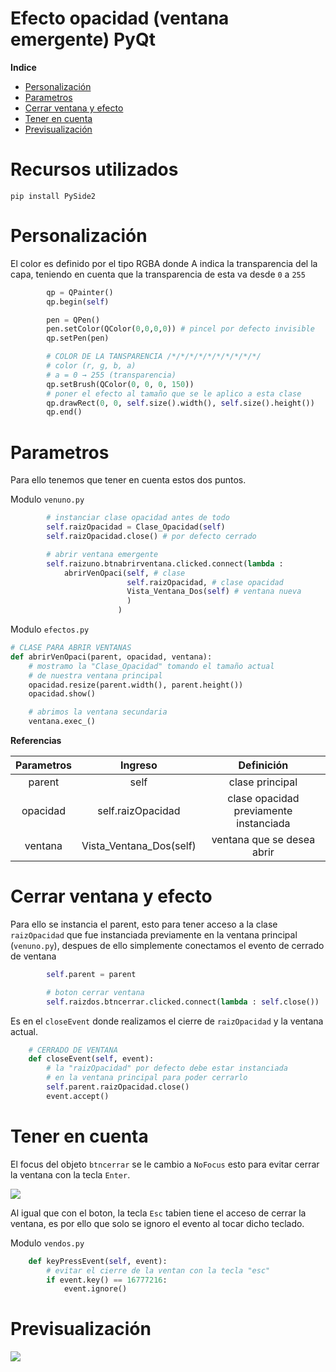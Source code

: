 # Efecto opacidad (ventana emergente) PyQt

**Indice**
  * [Personalización](#personalización)
  * [Parametros](#parametros)
  * [Cerrar ventana y efecto](#cerrar-ventana-y-efecto)
  * [Tener en cuenta](#tener-en-cuenta)
  * [Previsualización](#previsualización)

# Recursos utilizados

`pip install PySide2`

# Personalización

El color es definido por el tipo RGBA donde A indica la transparencia del la capa,  teniendo en cuenta que la transparencia de esta va desde `0` a `255`

```python
        qp = QPainter()
        qp.begin(self)

        pen = QPen()
        pen.setColor(QColor(0,0,0,0)) # pincel por defecto invisible
        qp.setPen(pen)

        # COLOR DE LA TANSPARENCIA /*/*/*/*/*/*/*/*/*/*/
        # color (r, g, b, a)
        # a = 0 → 255 (transparencia)
        qp.setBrush(QColor(0, 0, 0, 150))
        # poner el efecto al tamaño que se le aplico a esta clase
        qp.drawRect(0, 0, self.size().width(), self.size().height())
        qp.end()
```

# Parametros

Para ello tenemos que tener en cuenta estos dos puntos.

Modulo `venuno.py`
```python
        # instanciar clase opacidad antes de todo
        self.raizOpacidad = Clase_Opacidad(self)
        self.raizOpacidad.close() # por defecto cerrado

        # abrir ventana emergente
        self.raizuno.btnabrirventana.clicked.connect(lambda : 
            abrirVenOpaci(self, # clase
                          self.raizOpacidad, # clase opacidad
                          Vista_Ventana_Dos(self) # ventana nueva
                          )
                        )
```

Modulo `efectos.py`

```python
# CLASE PARA ABRIR VENTANAS
def abrirVenOpaci(parent, opacidad, ventana):
    # mostramo la "Clase_Opacidad" tomando el tamaño actual 
    # de nuestra ventana principal
    opacidad.resize(parent.width(), parent.height())
    opacidad.show()

    # abrimos la ventana secundaria
    ventana.exec_()
```

**Referencias**

|  Parametros | Ingreso  |  Definición |
| :------------: | :------------: | :------------: |
| parent  | self  |  clase principal |
|  opacidad |   self.raizOpacidad |  clase opacidad previamente instanciada |
|  ventana |  Vista_Ventana_Dos(self) |  ventana que se desea abrir |

# Cerrar ventana y efecto

Para ello se instancia el parent, esto para tener acceso a la clase `raizOpacidad` que fue instanciada previamente en la ventana principal (`venuno.py`), despues de ello simplemente conectamos el evento de cerrado de ventana

```python
        self.parent = parent

        # boton cerrar ventana
        self.raizdos.btncerrar.clicked.connect(lambda : self.close())
```

Es en el `closeEvent` donde realizamos el cierre de `raizOpacidad` y la ventana actual.

```python
    # CERRADO DE VENTANA
    def closeEvent(self, event):
        # la "raizOpacidad" por defecto debe estar instanciada 
        # en la ventana principal para poder cerrarlo
        self.parent.raizOpacidad.close()
        event.accept()
```

# Tener en cuenta

El focus del objeto `btncerrar` se le cambio a `NoFocus` esto para evitar cerrar la ventana con la tecla `Enter`.  

![](https://1.bp.blogspot.com/-JvqvmEJNVN8/YEwmG5ow17I/AAAAAAAAAF4/0C528reszpwecAFgb77-UZBJ0oU1GgiTQCLcBGAsYHQ/s1600/Pointofix%2B12_03_2021%2B09_39_12%2BPM.png)

Al igual que con el boton, la tecla `Esc` tabien tiene el acceso de cerrar la ventana, es por ello que solo se ignoro el evento al tocar dicho teclado.

Modulo `vendos.py`
```python
    def keyPressEvent(self, event):
        # evitar el cierre de la ventan con la tecla "esc"
        if event.key() == 16777216:
            event.ignore()
```


# Previsualización

![](https://1.bp.blogspot.com/-AAXMXGOe4M8/YEwhFDpOHII/AAAAAAAAAFw/kjwv3ubCfxYIxcxy5RPCEq2p4wAL1j_CACLcBGAsYHQ/s1600/A2.jpg)